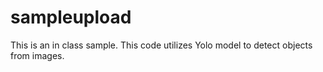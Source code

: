 # sampleupload
 This is an in class sample. This code utilizes Yolo model to detect objects from images.
